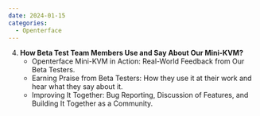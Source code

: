 ```yaml
---
date: 2024-01-15
categories:
  - Openterface
---
```


4. **How Beta Test Team Members Use and Say About Our Mini-KVM?**
   - Openterface Mini-KVM in Action: Real-World Feedback from Our Beta Testers.
   - Earning Praise from Beta Testers: How they use it at their work and hear what they say about it.
   - Improving It Together: Bug Reporting, Discussion of Features, and Building It Together as a Community.